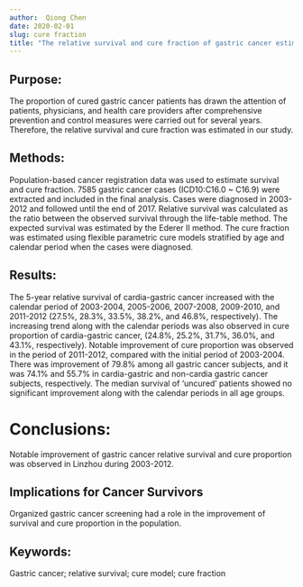 ```yaml
---
author:  Qiong Chen
date: 2020-02-01
slug: cure fraction
title: "The relative survival and cure fraction of gastric cancer estimated through flexible parametric models using data from population-based cancer registration during 2003-2012 in Linzhou, China."
---
```


## Purpose:  
The proportion of cured gastric cancer patients has drawn the attention of patients, physicians, and health care providers after comprehensive prevention and control measures were carried out for several years. Therefore, the relative survival and cure fraction was estimated in our study. 

## Methods:  
Population-based cancer registration data was used to estimate survival and cure fraction. 7585 gastric cancer cases (ICD10:C16.0 ~ C16.9) were extracted and included in the final analysis. Cases were diagnosed in 2003-2012 and followed until the end of 2017. Relative survival was calculated as the ratio between the observed survival through the life-table method. The expected survival was estimated by the Ederer II method. The cure fraction was estimated using flexible parametric cure models stratified by age and calendar period when the cases were diagnosed.

## Results:  
The 5-year relative survival of cardia-gastric cancer increased with the calendar period of 2003-2004, 2005-2006, 2007-2008, 2009-2010, and 2011-2012 (27.5%, 28.3%, 33.5%, 38.2%, and 46.8%, respectively). The increasing trend along with the calendar periods was also observed in cure proportion of cardia-gastric cancer, (24.8%, 25.2%, 31.7%, 36.0%, and 43.1%, respectively). Notable improvement of cure proportion was observed in the period of 2011-2012, compared with the initial period of 2003-2004. There was improvement of 79.8% among all gastric cancer subjects, and it was 74.1% and 55.7% in cardia-gastric and non-cardia gastric cancer subjects, respectively. The median survival of ‘uncured’ patients showed no significant improvement along with the calendar periods in all age groups. 
#
# Conclusions:  
Notable improvement of gastric cancer relative survival and cure proportion was observed in Linzhou during 2003-2012.

## Implications for Cancer Survivors  
Organized gastric cancer screening had a role in the improvement of survival and cure proportion in the population.

## Keywords:  
Gastric cancer; relative survival; cure model; cure fraction


